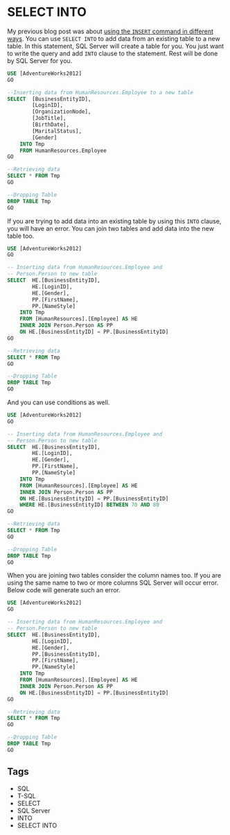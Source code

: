 # SELECT INTO

My previous blog post was about [using the `INSERT` command in different ways](https://www.dedunu.info/2012/09/insert-in-t-sql.md). You can use `SELECT INTO` to add data from an existing table to a new table. In this statement, SQL Server will create a table for you. You just want to write the query and add `INTO` clause to the statement. Rest will be done by SQL Server for you.

```sql
USE [AdventureWorks2012]
GO

--Inserting data from HumanResources.Employee to a new table
SELECT  [BusinessEntityID],
        [LoginID],
        [OrganizationNode],
        [JobTitle],
        [BirthDate],
        [MaritalStatus],
        [Gender] 
    INTO Tmp
    FROM HumanResources.Employee
GO

--Retrieving data
SELECT * FROM Tmp
GO

--Dropping Table
DROP TABLE Tmp
GO
```

If you are trying to add data into an existing table by using this `INTO` clause, you will have an error. You can join two tables and add data into the new table too.

```sql
USE [AdventureWorks2012]
GO

-- Inserting data from HumanResources.Employee and 
-- Person.Person to new table
SELECT  HE.[BusinessEntityID],
        HE.[LoginID],
        HE.[Gender],
        PP.[FirstName],
        PP.[NameStyle]
    INTO Tmp
    FROM [HumanResources].[Employee] AS HE
    INNER JOIN Person.Person AS PP
    ON HE.[BusinessEntityID] = PP.[BusinessEntityID]
GO

--Retrieving data
SELECT * FROM Tmp
GO

--Dropping Table
DROP TABLE Tmp
GO
```

And you can use conditions as well.

```sql
USE [AdventureWorks2012]
GO

-- Inserting data from HumanResources.Employee and 
-- Person.Person to new table
SELECT  HE.[BusinessEntityID],
        HE.[LoginID],
        HE.[Gender],
        PP.[FirstName],
        PP.[NameStyle]
    INTO Tmp
    FROM [HumanResources].[Employee] AS HE
    INNER JOIN Person.Person AS PP
    ON HE.[BusinessEntityID] = PP.[BusinessEntityID]
    WHERE HE.[BusinessEntityID] BETWEEN 70 AND 80
GO

--Retrieving data
SELECT * FROM Tmp
GO

--Dropping Table
DROP TABLE Tmp
GO
```

When you are joining two tables consider the column names too. If you are using the same name to two or more columns SQL Server will occur error. Below code will generate such an error.

```sql
USE [AdventureWorks2012]
GO

-- Inserting data from HumanResources.Employee and 
-- Person.Person to new table
SELECT  HE.[BusinessEntityID],
        HE.[LoginID],
        HE.[Gender],
        PP.[BusinessEntityID],
        PP.[FirstName],
        PP.[NameStyle]
    INTO Tmp
    FROM [HumanResources].[Employee] AS HE
    INNER JOIN Person.Person AS PP
    ON HE.[BusinessEntityID] = PP.[BusinessEntityID]
GO

--Retrieving data
SELECT * FROM Tmp
GO

--Dropping Table
DROP TABLE Tmp
GO
```

## Tags

- SQL
- T-SQL
- SELECT
- SQL Server
- INTO
- SELECT INTO